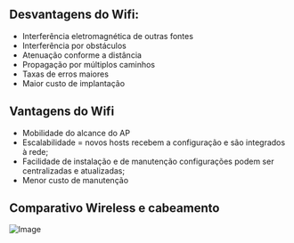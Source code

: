 ## Desvantagens do Wifi:
- Interferência eletromagnética de outras fontes
- Interferência por obstáculos
- Atenuação conforme a distância
- Propagação por múltiplos caminhos
- Taxas de erros maiores
- Maior custo de implantação

## Vantagens do Wifi
- Mobilidade do alcance do AP
- Escalabilidade = novos hosts recebem a configuração e são integrados à rede;
- Facilidade de instalação e de manutenção configurações podem ser centralizadas e atualizadas;
- Menor custo de manutenção

## Comparativo Wireless e cabeamento

![Image](https://user-images.githubusercontent.com/45495068/182728957-0e06df25-90fa-456b-bda0-0fc03b285ff0.png)

